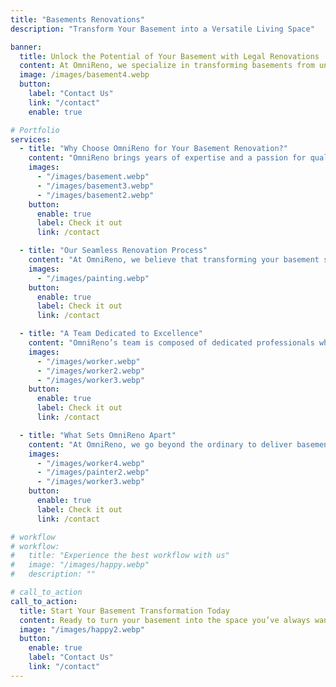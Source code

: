 ```yaml
---
title: "Basements Renovations"
description: "Transform Your Basement into a Versatile Living Space"

banner:
  title: Unlock the Potential of Your Basement with Legal Renovations
  content: At OmniReno, we specialize in transforming basements from unused storage spaces into vibrant, functional areas that enhance your lifestyle. Whether you're dreaming of a cozy family room, an inviting guest suite, or a state-of-the-art home theater, our team combines high-quality craftsmanship with innovative designs. Let us help you create a basement that not only adds square footage but also elevates the comfort and value of your home.
  image: /images/basement4.webp
  button:
    label: "Contact Us"
    link: "/contact"
    enable: true

# Portfolio
services:
  - title: "Why Choose OmniReno for Your Basement Renovation?"
    content: "OmniReno brings years of expertise and a passion for quality to every basement renovation project. We understand that your basement holds untapped potential, and we’re here to help you make the most of it. From modern entertainment rooms to fully equipped guest apartments, we use premium materials and tailor every detail to your vision. Our goal is to deliver a beautiful, functional space that exceeds your expectations—on time and within budget."
    images:
      - "/images/basement.webp"
      - "/images/basement3.webp"
      - "/images/basement2.webp"
    button:
      enable: true
      label: Check it out
      link: /contact

  - title: "Our Seamless Renovation Process"
    content: "At OmniReno, we believe that transforming your basement should be an exciting, stress-free experience. Our process begins with a personalized consultation where we listen to your ideas and assess your space. From there, our expert designers create a plan that reflects your vision, followed by detailed planning and scheduling. Our skilled team then brings your dream basement to life with precision, ensuring minimal disruption to your daily life. Finally, we conduct a thorough walkthrough to ensure every detail meets our high standards—and yours."
    images:
      - "/images/painting.webp"
    button:
      enable: true
      label: Check it out
      link: /contact

  - title: "A Team Dedicated to Excellence"
    content: "OmniReno’s team is composed of dedicated professionals who bring their expertise to every stage of your basement renovation. From creative designers who understand your vision to skilled craftsmen who bring it to life, our team works together seamlessly to deliver results that are both stunning and durable. Our collaborative approach ensures that every aspect of your renovation is handled with care, precision, and a commitment to exceeding your expectations."
    images:
      - "/images/worker.webp"
      - "/images/worker2.webp"
      - "/images/worker3.webp"
    button:
      enable: true
      label: Check it out
      link: /contact

  - title: "What Sets OmniReno Apart"
    content: "At OmniReno, we go beyond the ordinary to deliver basement renovations that truly stand out. Our focus on integrity and customer satisfaction means we take the time to understand your needs and work tirelessly to bring your vision to life. We pride ourselves on our transparent communication, meticulous attention to detail, and unwavering commitment to quality. With OmniReno, your project is more than just another renovation—it's a partnership aimed at creating a space that enriches your home and your life."
    images:
      - "/images/worker4.webp"
      - "/images/painter2.webp"
      - "/images/worker3.webp"
    button:
      enable: true
      label: Check it out
      link: /contact

# workflow
# workflow:
#   title: "Experience the best workflow with us"
#   image: "/images/happy.webp"
#   description: ""

# call_to_action
call_to_action:
  title: Start Your Basement Transformation Today
  content: Ready to turn your basement into the space you’ve always wanted? Contact us for a free, no-obligation consultation, and let’s start planning your dream basement renovation!
  image: "/images/happy2.webp"
  button:
    enable: true
    label: "Contact Us"
    link: "/contact"
---
```


